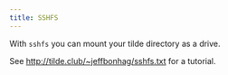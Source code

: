 ```yaml
---
title: SSHFS
---
```


With `sshfs` you can mount your tilde directory as a drive.

See http://tilde.club/~jeffbonhag/sshfs.txt for a tutorial.
